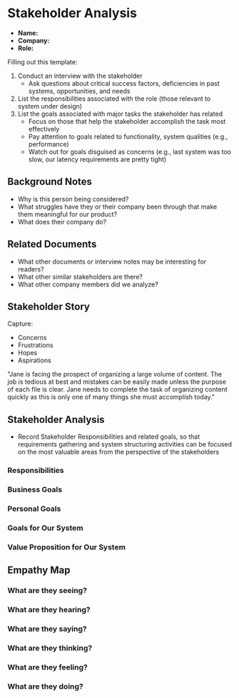 # Stakeholder Analysis

* **Name:**
* **Company:**
* **Role:**

<insert brief bio here>

Filling out this template:

1. Conduct an interview with the stakeholder
	* Ask questions about critical success factors, deficiencies in past systems, opportunities, and needs
2. List the responsibilities associated with the role (those relevant to system under design)
3. List the goals associated with major tasks the stakeholder has related
	* Focus on those that help the stakeholder accomplish the task most effectively
	* Pay attention to goals related to functionality, system qualities (e.g., performance)
	* Watch out for goals disguised as concerns (e.g., last system was too slow, our latency requirements are pretty tight)

## Background Notes

* Why is this person being considered?
* What struggles have they or their company been through that make them meaningful for our product?
* What does their company do?

## Related Documents

* What other documents or interview notes may be interesting for readers?
* What other similar stakeholders are there?
* What other company members did we analyze?

## Stakeholder Story

Capture:
* Concerns
* Frustrations
* Hopes
* Aspirations

"Jane is facing the prospect of organizing a large volume of content. The job is tedious at best and mistakes can be easily made unless the purpose of each file is clear. Jane needs to complete the task of organizing content quickly as this is only one of many things she must accomplish today."

## Stakeholder Analysis

* Record Stakeholder Responsibilities and related goals, so that requirements gathering and system structuring activities can be focused on the most valuable areas from the perspective of the stakeholders

### Responsibilities

### Business Goals

### Personal Goals

### Goals for Our System

### Value Proposition for Our System

## Empathy Map

### What are they seeing?

### What are they hearing?

### What are they saying?

### What are they thinking?

### What are they feeling?

### What are they doing?
